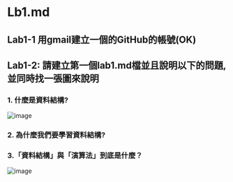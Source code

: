 # Lb1.md

## Lab1-1 用gmail建立一個的GitHub的帳號(OK)

## Lab1-2: 請建立第一個lab1.md檔並且說明以下的問題, 並同時找一張圖來說明


### 1. 什麼是資料結構?

![image](https://user-images.githubusercontent.com/100060507/154831416-375e4fe1-f3e9-4fc2-a9d6-a6490ea0213c.png)


### 2. 為什麼我們要學習資料結構?


### 3.「資料結構」與「演算法」到底是什麼？



![image](https://user-images.githubusercontent.com/100060507/154831361-3d839938-ae7e-45a4-90b5-7f00b4999554.png)
